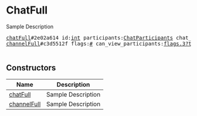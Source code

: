 # ChatFull

Sample Description

<pre>
<a href="../constructor/chatFull">chatFull</a>#2e02a614 id:<a href="../type/int.md">int</a> participants:<a href="../type/ChatParticipants.md">ChatParticipants</a> chat_photo:<a href="../type/Photo.md">Photo</a> notify_settings:<a href="../type/PeerNotifySettings.md">PeerNotifySettings</a> exported_invite:<a href="../type/ExportedChatInvite.md">ExportedChatInvite</a> bot_info:Vector&lt;<a href="../type/BotInfo.md">BotInfo</a>&gt; = <a href="../type/ChatFull.md">ChatFull</a>;
<a href="../constructor/channelFull">channelFull</a>#c3d5512f flags:<a href="../type/#.md">#</a> can_view_participants:<a href="../type/flags.3?true.md">flags.3?true</a> can_set_username:<a href="../type/flags.6?true.md">flags.6?true</a> id:<a href="../type/int.md">int</a> about:<a href="../type/string.md">string</a> participants_count:<a href="../type/flags.0?int.md">flags.0?int</a> admins_count:<a href="../type/flags.1?int.md">flags.1?int</a> kicked_count:<a href="../type/flags.2?int.md">flags.2?int</a> read_inbox_max_id:<a href="../type/int.md">int</a> read_outbox_max_id:<a href="../type/int.md">int</a> unread_count:<a href="../type/int.md">int</a> chat_photo:<a href="../type/Photo.md">Photo</a> notify_settings:<a href="../type/PeerNotifySettings.md">PeerNotifySettings</a> exported_invite:<a href="../type/ExportedChatInvite.md">ExportedChatInvite</a> bot_info:Vector&lt;<a href="../type/BotInfo.md">BotInfo</a>&gt; migrated_from_chat_id:<a href="../type/flags.4?int.md">flags.4?int</a> migrated_from_max_id:<a href="../type/flags.4?int.md">flags.4?int</a> pinned_msg_id:<a href="../type/flags.5?int.md">flags.5?int</a> = <a href="../type/ChatFull.md">ChatFull</a>;

</pre>

## Constructors

| Name | Description |
|------|-------------|
| [chatFull](../constructor/chatFull.md) | Sample Description |
| [channelFull](../constructor/channelFull.md) | Sample Description |

